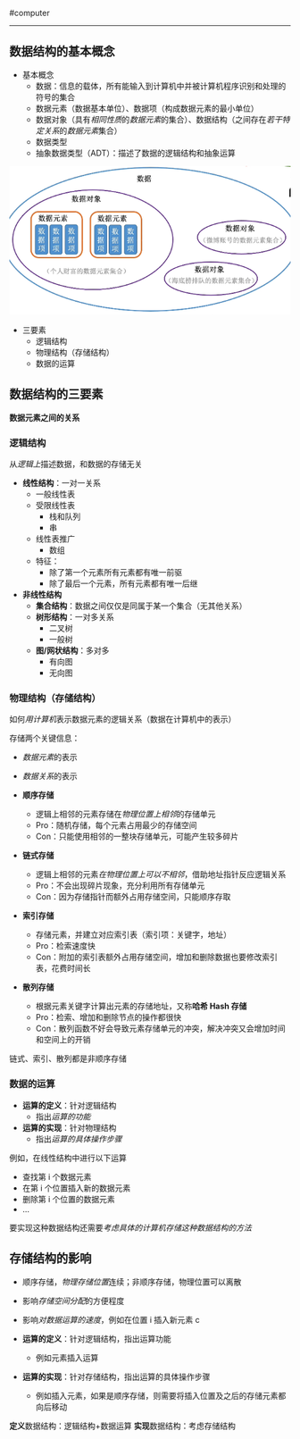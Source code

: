 #computer 

---
## 数据结构的基本概念

- 基本概念
	- 数据：信息的载体，所有能输入到计算机中并被计算机程序识别和处理的符号的集合
	- 数据元素（数据基本单位）、数据项（构成数据元素的最小单位）
	- 数据对象（具有*相同性质*的*数据元素*的集合）、数据结构（之间存在*若干特定关系*的*数据元素*集合）
	- 数据类型
	- 抽象数据类型（ADT）：描述了数据的逻辑结构和抽象运算

![数据的基本概念](img/Pasted%20image%2020231206093951.png)

- 三要素
	- 逻辑结构
	- 物理结构（存储结构）
	- 数据的运算

## 数据结构的三要素

**数据元素之间的关系**
### 逻辑结构

从*逻辑上*描述数据，和数据的存储无关

- **线性结构**：一对一关系
	- 一般线性表
	- 受限线性表
		- 栈和队列
		- 串
	- 线性表推广
		- 数组
	- 特征：
		- 除了第一个元素所有元素都有唯一前驱
		- 除了最后一个元素，所有元素都有唯一后继
- **非线性结构**
	- **集合结构**：数据之间仅仅是同属于某一个集合（无其他关系）
	- **树形结构**：一对多关系
		- 二叉树
		- 一般树
	- **图/网状结构**：多对多
		- 有向图
		- 无向图

### 物理结构（存储结构）

如何*用计算机*表示数据元素的逻辑关系（数据在计算机中的表示）

存储两个关键信息：
- *数据元素*的表示
- *数据关系*的表示

- **顺序存储**
	- 逻辑上相邻的元素存储在*物理位置上相邻*的存储单元
	- Pro：随机存储，每个元素占用最少的存储空间
	- Con：只能使用相邻的一整块存储单元，可能产生较多碎片
- **链式存储**
	- 逻辑上相邻的元素*在物理位置上可以不相邻*，借助地址指针反应逻辑关系
	- Pro：不会出现碎片现象，充分利用所有存储单元
	- Con：因为存储指针而额外占用存储空间，只能顺序存取
- **索引存储**
	- 存储元素，并建立对应索引表（索引项：关键字，地址）
	- Pro：检索速度快
	- Con：附加的索引表额外占用存储空间，增加和删除数据也要修改索引表，花费时间长
- **散列存储**
	- 根据元素关键字计算出元素的存储地址，又称**哈希 Hash 存储**
	- Pro：检索、增加和删除节点的操作都很快
	- Con：散列函数不好会导致元素存储单元的冲突，解决冲突又会增加时间和空间上的开销

链式、索引、散列都是非顺序存储

### 数据的运算

- **运算的定义**：针对逻辑结构
	- 指出*运算的功能*
- **运算的实现**：针对物理结构
	- 指出*运算的具体操作步骤*

例如，在线性结构中进行以下运算
- 查找第 i 个数据元素
- 在第 i 个位置插入新的数据元素
- 删除第 i 个位置的数据元素
- ...

要实现这种数据结构还需要*考虑具体的计算机存储这种数据结构的方法*

## 存储结构的影响

- 顺序存储，*物理存储位置*连续；非顺序存储，物理位置可以离散
- 影响*存储空间分配*的方便程度
- 影响*对数据运算的速度*，例如在位置 i 插入新元素 c

- **运算的定义**：针对逻辑结构，指出运算功能
	- 例如元素插入运算
- **运算的实现**：针对存储结构，指出运算的具体操作步骤
	- 例如插入元素，如果是顺序存储，则需要将插入位置及之后的存储元素都向后移动

**定义**数据结构：逻辑结构+数据运算
**实现**数据结构：考虑存储结构